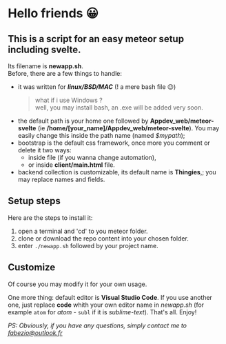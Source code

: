 # Hello friends :grinning:
## This is a script for an easy meteor setup including svelte.

Its filename is **newapp.sh**.  
Before, there are a few things to handle:

- it was written for ***linux/BSD/MAC*** (! a mere bash file :wink:)  
  > what if i use Windows ?  
    > well, you may install bash, an .exe will be added very soon.
- the default path is your home one followed by **Appdev_web/meteor-svelte** (ie **/home/[your_name]/Appdev_web/meteor-svelte**). You may easily change this inside the path name (named *$mypath*);
- bootstrap is the default css framework, once more you comment or delete it two ways:
    - inside file (if you wanna change automation),
    - or inside **client/main.html** file.
- backend collection is customizable, its default name is **Thingies**,; you may replace names and fields.

## Setup steps

Here are the steps to install it:

  1. open a terminal and 'cd' to you meteor folder.
  2. clone or download the repo content into your chosen folder.
  3. enter ```./newapp.sh``` followed by your project name.  



## Customize

Of course you may modify it for your own usage.  



One more thing: default editor is **Visual Studio Code**. If you use another one, just replace **code** whith your own editor name in *newapp.sh* (for example ```atom``` for *atom* - ```subl``` if it is *sublime-text*).
That's all. Enjoy!

*PS: Obviously, if you have any questions, simply contact me to <fabezio@outlook.fr>*